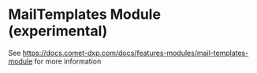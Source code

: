 # MailTemplates Module (experimental)

See https://docs.comet-dxp.com/docs/features-modules/mail-templates-module for more information
